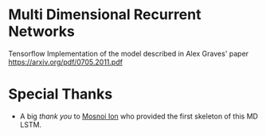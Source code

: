 # Multi Dimensional Recurrent Networks
Tensorflow Implementation of the model described in Alex Graves' paper https://arxiv.org/pdf/0705.2011.pdf

# Special Thanks
- A big *thank you* to [Mosnoi Ion](https://stackoverflow.com/questions/42071074/multidimentional-lstm-tensorflow) who provided the first skeleton of this MD LSTM.
